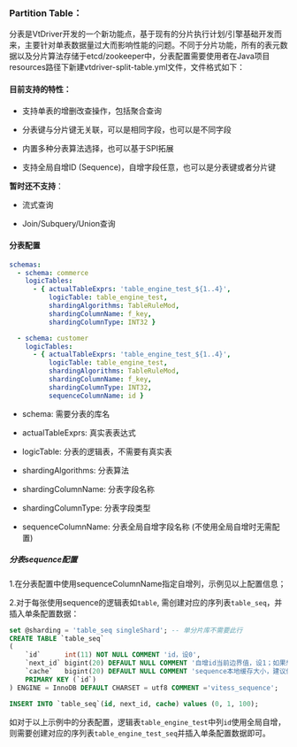 ### Partition Table：

分表是VtDriver开发的一个新功能点，基于现有的分片执行计划/引擎基础开发而来，主要针对单表数据量过大而影响性能的问题。不同于分片功能，所有的表元数据以及分片算法存储于etcd/zookeeper中，分表配置需要使用者在Java项目resources路径下新建vtdriver-split-table.yml文件，文件格式如下：

#### 目前支持的特性：

* 支持单表的增删改查操作，包括聚合查询

* 分表键与分片键无关联，可以是相同字段，也可以是不同字段

* 内置多种分表算法选择，也可以基于SPI拓展

* 支持全局自增ID (Sequence)，自增字段任意，也可以是分表键或者分片键

**暂时还不支持**：

* 流式查询

* Join/Subquery/Union查询

#### 分表配置

```yml
schemas:
  - schema: commerce
    logicTables:
      - { actualTableExprs: 'table_engine_test_${1..4}',
          logicTable: table_engine_test,
          shardingAlgorithms: TableRuleMod,
          shardingColumnName: f_key,
          shardingColumnType: INT32 }

  - schema: customer
    logicTables:
      - { actualTableExprs: 'table_engine_test_${1..4}',
          logicTable: table_engine_test,
          shardingAlgorithms: TableRuleMod,
          shardingColumnName: f_key,
          shardingColumnType: INT32,
          sequenceColumnName: id }
```

* schema: 需要分表的库名

* actualTableExprs: 真实表表达式

* logicTable: 分表的逻辑表，不需要有真实表

* shardingAlgorithms: 分表算法

* shardingColumnName: 分表字段名称

* shardingColumnType: 分表字段类型

* sequenceColumnName: 分表全局自增字段名称 (不使用全局自增时无需配置)

##### 分表sequence配置
1.在分表配置中使用sequenceColumnName指定自增列，示例见以上配置信息；

2.对于每张使用sequence的逻辑表如`table`, 需创建对应的序列表`table_seq`，并插入单条配置数据：

```sql
set @sharding = 'table_seq singleShard'; -- 单分片库不需要此行 
CREATE TABLE `table_seq`
(
    `id`      int(11) NOT NULL COMMENT 'id，设0',
    `next_id` bigint(20) DEFAULT NULL COMMENT '自增id当前边界值，设1；如果想要id从特定值开始自增，则设为相应值即可',
    `cache`   bigint(20) DEFAULT NULL COMMENT 'sequence本地缓存大小，建议值100',
    PRIMARY KEY (`id`)
) ENGINE = InnoDB DEFAULT CHARSET = utf8 COMMENT ='vitess_sequence';

INSERT INTO `table_seq`(id, next_id, cache) values (0, 1, 100);
```

如对于以上示例中的分表配置，逻辑表`table_engine_test`中列`id`使用全局自增，则需要创建对应的序列表`table_engine_test_seq`并插入单条配置数据即可。